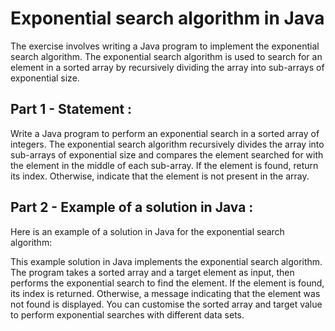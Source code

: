 # Exponential search algorithm in Java
The exercise involves writing a Java program to implement the exponential search algorithm. The exponential search algorithm is used to search for an element in a sorted array by recursively dividing the array into sub-arrays of exponential size.

## Part 1 - Statement :
Write a Java program to perform an exponential search in a sorted array of integers. The exponential search algorithm recursively divides the array into sub-arrays of exponential size and compares the element searched for with the element in the middle of each sub-array. If the element is found, return its index. Otherwise, indicate that the element is not present in the array.

## Part 2 - Example of a solution in Java :
Here is an example of a solution in Java for the exponential search algorithm:

This example solution in Java implements the exponential search algorithm. The program takes a sorted array and a target element as input, then performs the exponential search to find the element. If the element is found, its index is returned. Otherwise, a message indicating that the element was not found is displayed. You can customise the sorted array and target value to perform exponential searches with different data sets.